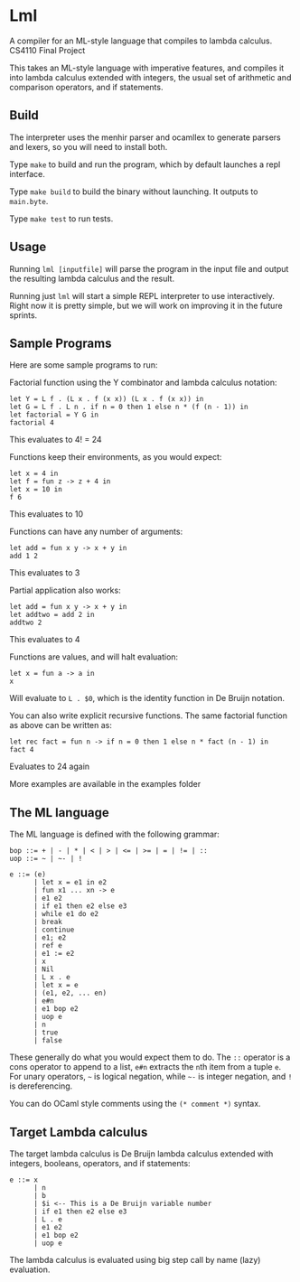 # Lml
A compiler for an ML-style language that compiles to lambda calculus.  
CS4110 Final Project

This takes an ML-style language with imperative features, and compiles it into
lambda calculus extended with integers, the usual set of arithmetic and 
comparison operators, and if statements.  

## Build

The interpreter uses the menhir parser and ocamllex to generate parsers and 
lexers, so you will need to install both.  

Type `make` to build and run the program, which by default launches a repl
interface.

Type `make build` to build the binary without launching.  It outputs to 
`main.byte`.

Type `make test` to run tests.

## Usage

Running `lml [inputfile]` will parse the program in the input file and output
the resulting lambda calculus and the result.

Running just `lml` will start a simple REPL interpreter to use interactively.
Right now it is pretty simple, but we will work on improving it in the future
sprints.

## Sample Programs

Here are some sample programs to run:

Factorial function using the Y combinator and lambda calculus notation:
```
let Y = L f . (L x . f (x x)) (L x . f (x x)) in
let G = L f . L n . if n = 0 then 1 else n * (f (n - 1)) in
let factorial = Y G in
factorial 4
```
This evaluates to 4! = 24

Functions keep their environments, as you would expect:
```
let x = 4 in
let f = fun z -> z + 4 in
let x = 10 in
f 6
```
This evaluates to 10

Functions can have any number of arguments:
```
let add = fun x y -> x + y in
add 1 2
```
This evaluates to 3

Partial application also works:
```
let add = fun x y -> x + y in
let addtwo = add 2 in
addtwo 2
```
This evaluates to 4

Functions are values, and will halt evaluation:
```
let x = fun a -> a in
x
```
Will evaluate to `L . $0`, which is the identity function in De Bruijn notation.

You can also write explicit recursive functions.  The same factorial function
as above can be written as:
```
let rec fact = fun n -> if n = 0 then 1 else n * fact (n - 1) in
fact 4
```
Evaluates to 24 again

More examples are available in the examples folder
## The ML language

The ML language is defined with the following grammar:

```
bop ::= + | - | * | < | > | <= | >= | = | != | ::
uop ::= ~ | ~- | !

e ::= (e)
      | let x = e1 in e2
      | fun x1 ... xn -> e
      | e1 e2
      | if e1 then e2 else e3
      | while e1 do e2
      | break
      | continue
      | e1; e2
      | ref e
      | e1 := e2
      | x
      | Nil
      | L x . e
      | let x = e
      | (e1, e2, ... en)
      | e#n
      | e1 bop e2
      | uop e
      | n
      | true
      | false
```

These generally do what you would expect them to do.  The `::` operator is a 
cons operator to append to a list, `e#n` extracts the `n`th item from a tuple
`e`. For unary operators,  `~` is logical negation, while `~-` is integer 
negation, and `!` is dereferencing.

You can do OCaml style comments using the `(* comment *)` syntax.

## Target Lambda calculus
The target lambda calculus is De Bruijn lambda calculus extended with integers,
booleans, operators, and if statements:

```
e ::= x
      | n
      | b
      | $i <-- This is a De Bruijn variable number
      | if e1 then e2 else e3
      | L . e
      | e1 e2
      | e1 bop e2
      | uop e
```

The lambda calculus is evaluated using big step call by name (lazy) evaluation.